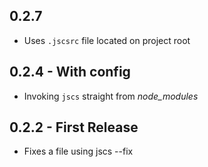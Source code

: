 ## 0.2.7
* Uses `.jscsrc` file located on project root

## 0.2.4 - With config
* Invoking `jscs` straight from _node_modules_

## 0.2.2 - First Release
* Fixes a file using jscs --fix
